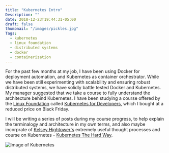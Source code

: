 ```yaml
---
title: "Kubernetes Intro"
Description: ""
date: 2018-12-23T19:44:31-05:00
draft: false
thumbnail: "/images/pickles.jpg"
Tags:
  - kubernetes
  - linux foundation
  - distributed systems
  - docker
  - containerization
---
```


For the past few months at my job, I have been using Docker for deployment automation, and Kubernetes as container orchestrator. While we have been still experimenting with scalability and ensuring robust distributed systems, we have solidly battle tested Docker and Kubernetes. My manager suggested that we take a course to fully understand the architecture behind Kubernetes. I have been studying a course offered by the [Linux Foundation](https://www.linuxfoundation.org) called [Kubernetes for Developers](https://training.linuxfoundation.org/training/kubernetes-for-developers/), which I bought at a reduced price on Black Friday.

I will be writing a series of posts during my course progress, to help explain the terminalogy and architecture in my own terms, and also maybe incorprate of [Kelsey Hightower's](https://twitter.com/kelseyhightower) extremely useful thought processes and course on Kubernetes - [Kubernetes The Hard Way](https://github.com/kelseyhightower/kubernetes-the-hard-way).


![Image of Kubernetes](https://upload.wikimedia.org/wikipedia/en/0/00/Kubernetes_%28container_engine%29.png)